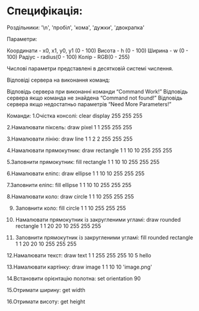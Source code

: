 # Специфікація:

Роздільники:
'\n',
'пробіл',
'кома',
'дужки',
'двокрапка'

Параметри:

Координати - x0, x1, y0, y1 (0 - 100)
Висота - h (0 - 100)
Ширина - w (0 - 100)
Радіус - radius(0 - 100)
Колір - RGB(0 - 255)

Числові параметри представлені в десятковій системі числення.

Відповіді сервера на виконання команд:

Відповідь сервера при виконанні команди “Command Work!”
Відповідь сервера якщо команда не знайдена “Command not found!”
Відповідь сервера якщо недостатньо параметрів “Need More Parameters!”

Команди:
1.Очістка консолі:
clear display 255 255 255

2.Намалювати піксель:
draw pixel 1 1 255 255 255

3.Намалювати лінію:
draw line 1 1 2 2 255 255 255

4.Намалювати прямокутник:
draw rectangle 1 1 10 10 255 255 255

5.Заповнити прямокутник:
fill rectangle 1 1 10 10 255 255 255

6.Намалювати еліпс:
draw ellipse 1 1 10 10 255 255 255

7.Заповнити еліпс: 
fill ellipse 1 1 10 10 255 255 255

8.Намалювати коло:
draw circle 1 1 10 255 255 255

9. Заповнити коло:
fill circle 1 1 10 255 255 255

10. Намалювати прямокутник із закругленими угламі: 
draw rounded rectangle 1 1 20 20 10 255 255 255

11. Заповнити прямокутник із закругленими угламі:
fill rounded rectangle 1 1 20 20 10 255 255 255

12.Намалювати текст:
draw text 1 1 255 255 255 10 5 hello

13.Намалювати картінку:
draw image 1 1 10 10 'image.png'

14.Встановити орієнтацію полотна:
set orientation 90

15.Отримати ширину: 
get width

16.Отримати висоту:
get height
